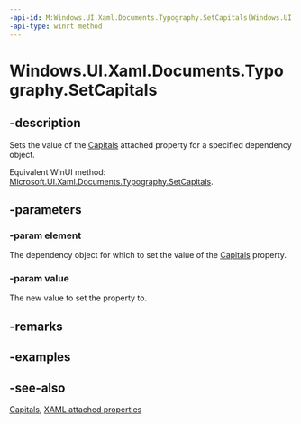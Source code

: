 ```yaml
---
-api-id: M:Windows.UI.Xaml.Documents.Typography.SetCapitals(Windows.UI.Xaml.DependencyObject,Windows.UI.Xaml.FontCapitals)
-api-type: winrt method
---
```


<!-- Method syntax
public void SetCapitals(Windows.UI.Xaml.DependencyObject element, Windows.UI.Xaml.FontCapitals value)
-->

# Windows.UI.Xaml.Documents.Typography.SetCapitals

## -description
Sets the value of the [Capitals](typography_capitals.md) attached property for a specified dependency object.

Equivalent WinUI method: [Microsoft.UI.Xaml.Documents.Typography.SetCapitals](/windows/winui/api/microsoft.ui.xaml.documents.typography.setcapitals).

## -parameters
### -param element
The dependency object for which to set the value of the [Capitals](typography_capitals.md) property.

### -param value
The new value to set the property to.

## -remarks

## -examples

## -see-also

[Capitals](typography_capitals.md), [XAML attached properties](/windows/uwp/xaml-platform/attached-properties-overview)
